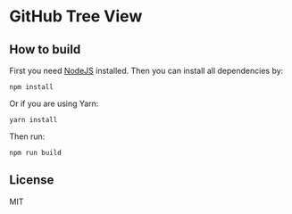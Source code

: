 GitHub Tree View
=====================

## How to build

First you need [NodeJS](https://nodejs.org/en/) installed. Then you can install all dependencies by:
```
npm install
```

Or if you are using Yarn:
```
yarn install
```

Then run:
```
npm run build
```

## License

MIT